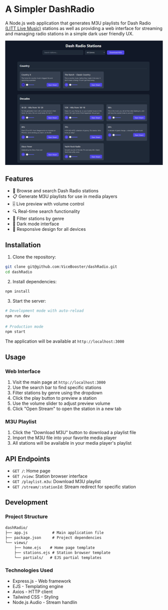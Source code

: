 # A Simpler DashRadio

A Node.js web application that generates M3U playlists for Dash Radio [(LITT Live Music)](https://littlive.com) stations as well as providing a web interface for streaming and managing radio stations in a simple dark user friendly UX.

![DashRadio Interface](screenshots/screenshot.png)

## Features

- 🎵 Browse and search Dash Radio stations
- 📋 Generate M3U playlists for use in media players
- 🎚️ Live preview with volume control
- 🔍 Real-time search functionality
- 📑 Filter stations by genre
- 🌙 Dark mode interface
- 📱 Responsive design for all devices

## Installation

1. Clone the repository:
```bash
git clone git@github.com:ViceBooster/dashRadio.git
cd dashRadio
```

2. Install dependencies:
```bash
npm install
```

3. Start the server:
```bash
# Development mode with auto-reload
npm run dev

# Production mode
npm start
```

The application will be available at `http://localhost:3000`

## Usage

### Web Interface

1. Visit the main page at `http://localhost:3000`
2. Use the search bar to find specific stations
3. Filter stations by genre using the dropdown
4. Click the play button to preview a station
5. Use the volume slider to adjust preview volume
6. Click "Open Stream" to open the station in a new tab

### M3U Playlist

1. Click the "Download M3U" button to download a playlist file
2. Import the M3U file into your favorite media player
3. All stations will be available in your media player's playlist

## API Endpoints

- `GET /`: Home page
- `GET /view`: Station browser interface
- `GET /playlist.m3u`: Download M3U playlist
- `GET /stream/:stationId`: Stream redirect for specific station

## Development

### Project Structure

```
dashRadio/
├── app.js           # Main application file
├── package.json     # Project dependencies
└── views/          
    ├── home.ejs    # Home page template
    ├── stations.ejs # Station browser template
    └── partials/   # EJS partial templates

```

### Technologies Used

- Express.js - Web framework
- EJS - Templating engine
- Axios - HTTP client
- Tailwind CSS - Styling
- Node.js Audio - Stream handlin
